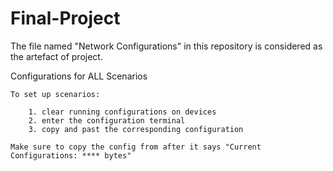# Final-Project
The file named "Network Configurations" in this repository is considered as the artefact of project.

Configurations for ALL Scenarios

    To set up scenarios:
      
        1. clear running configurations on devices
        2. enter the configuration terminal 
        3. copy and past the corresponding configuration 
        
    Make sure to copy the config from after it says "Current Configurations: **** bytes"
